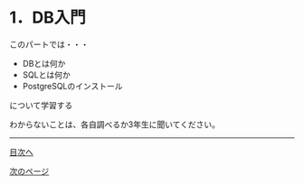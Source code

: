 # 1．DB入門
このパートでは・・・　　

- DBとは何か
- SQLとは何か
- PostgreSQLのインストール　

について学習する  

わからないことは、各自調べるか3年生に聞いてください。  
___

[目次へ](https://github.com/122yuuki/SDP_DB/blob/main/README.md)

[次のページ](https://github.com/122yuuki/SDP_DB/blob/main/Section_1/section_1-2.md)
